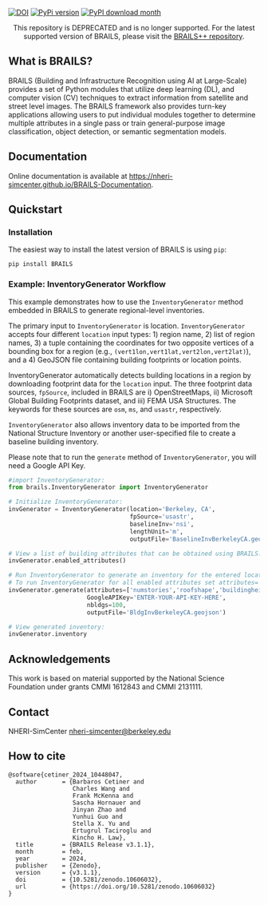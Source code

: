 [![DOI](https://zenodo.org/badge/184673734.svg)](https://zenodo.org/badge/latestdoi/184673734)
[![PyPi version](https://badgen.net/pypi/v/BRAILS/)](https://pypi.org/project/BRAILS/)
[![PyPI download month](https://img.shields.io/pypi/dm/BRAILS.svg)](https://pypi.python.org/pypi/BRAILS/)

<p align="center">
This repository is DEPRECATED and is no longer supported. For the latest supported version of BRAILS, please visit the <a href="https://github.com/NHERI-SimCenter/BrailsPlusPlus">BRAILS++ repository</a>.
</p>

## What is BRAILS?

BRAILS (Building and Infrastructure Recognition using AI at Large-Scale) provides a set of Python modules that utilize deep learning (DL), and computer vision (CV) techniques to extract information from satellite and street level images. The BRAILS framework also provides turn-key applications allowing users to put individual modules together to determine multiple attributes in a single pass or train general-purpose image classification, object detection, or semantic segmentation models.

## Documentation

Online documentation is available at <a href="https://nheri-simcenter.github.io/BRAILS-Documentation/index.html">https://nheri-simcenter.github.io/BRAILS-Documentation</a>.

## Quickstart

### Installation


The easiest way to install the latest version of BRAILS is using ``pip``:
```
pip install BRAILS
```

### Example: InventoryGenerator Workflow

This example demonstrates how to use the ``InventoryGenerator`` method embedded in BRAILS to generate regional-level inventories. 

The primary input to ``InventoryGenerator`` is location. ``InventoryGenerator`` accepts four different ``location`` input types: 1) region name, 2) list of region names, 3) a tuple containing the coordinates for two opposite vertices of a bounding box for a region (e.g., ``(vert1lon,vert1lat,vert2lon,vert2lat)``), and a 4) GeoJSON file containing building footprints or location points.

InventoryGenerator automatically detects building locations in a region by downloading footprint data for the ``location`` input. The three footprint data sources, ``fpSource``, included in BRAILS are i) OpenStreetMaps, ii) Microsoft Global Building Footprints dataset, and iii) FEMA USA Structures. The keywords for these sources are ``osm``, ``ms``, and ``usastr``, respectively.

``InventoryGenerator`` also allows inventory data to be imported from the National Structure Inventory or another user-specified file to create a baseline building inventory.

Please note that to run the ``generate`` method of ``InventoryGenerator``, you will need a Google API Key.

```python
#import InventoryGenerator:
from brails.InventoryGenerator import InventoryGenerator

# Initialize InventoryGenerator:
invGenerator = InventoryGenerator(location='Berkeley, CA',
                                  fpSource='usastr', 
                                  baselineInv='nsi',
                                  lengthUnit='m',
                                  outputFile='BaselineInvBerkeleyCA.geojson')

# View a list of building attributes that can be obtained using BRAILS:
invGenerator.enabled_attributes()

# Run InventoryGenerator to generate an inventory for the entered location:
# To run InventoryGenerator for all enabled attributes set attributes='all':
invGenerator.generate(attributes=['numstories','roofshape','buildingheight'],
                      GoogleAPIKey='ENTER-YOUR-API-KEY-HERE',
                      nbldgs=100,
                      outputFile='BldgInvBerkeleyCA.geojson')

# View generated inventory:
invGenerator.inventory

```

## Acknowledgements

This work is based on material supported by the National Science Foundation under grants CMMI 1612843 and CMMI 2131111.


## Contact

NHERI-SimCenter nheri-simcenter@berkeley.edu

## How to cite

```
@software{cetiner_2024_10448047,
  author       = {Barbaros Cetiner and
                  Charles Wang and
                  Frank McKenna and
                  Sascha Hornauer and
                  Jinyan Zhao and
                  Yunhui Guo and
                  Stella X. Yu and
                  Ertugrul Taciroglu and
                  Kincho H. Law},
  title        = {BRAILS Release v3.1.1},
  month        = feb,
  year         = 2024,
  publisher    = {Zenodo},
  version      = {v3.1.1},
  doi          = {10.5281/zenodo.10606032},
  url          = {https://doi.org/10.5281/zenodo.10606032}
}
```
